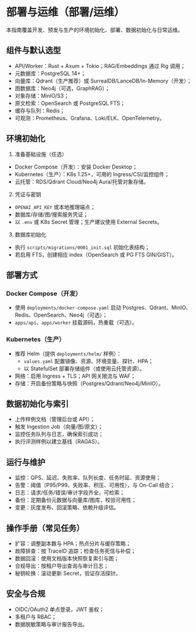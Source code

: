 # 部署与运维（部署/运维）

本指南覆盖开发、预发与生产的环境初始化、部署、数据初始化与日常运维。

## 组件与默认选型
- API/Worker：Rust + Axum + Tokio；RAG/Embeddings 通过 Rig 调用；
- 元数据库：PostgreSQL 14+；
- 向量库：Qdrant（生产推荐）或 SurrealDB/LanceDB/In-Memory（开发）；
- 图数据库：Neo4j（可选，GraphRAG）；
- 对象存储：MinIO/S3；
- 原文检索：OpenSearch 或 PostgreSQL FTS；
- 缓存与队列：Redis；
- 可观测：Prometheus、Grafana、Loki/ELK、OpenTelemetry。

## 环境初始化
1) 准备基础设施（任选）
- Docker Compose（开发）：安装 Docker Desktop；
- Kubernetes（生产）：K8s 1.25+，可用的 Ingress/CSI/监控组件；
- 云托管：RDS/Qdrant Cloud/Neo4j Aura/托管对象存储。

2) 凭证与密钥
- `OPENAI_API_KEY` 或本地推理端点；
- 数据库/存储/图/搜索服务凭证；
- 以 `.env` 或 K8s Secret 管理；生产建议使用 External Secrets。

3) 数据库初始化
- 执行 `scripts/migrations/0001_init.sql` 初始化表结构；
- 若启用 FTS，创建相应 index（OpenSearch 或 PG FTS GIN/GIST）。

## 部署方式
### Docker Compose（开发）
- 使用 `deployments/docker-compose.yaml` 启动 Postgres、Qdrant、MinIO、Redis、OpenSearch、Neo4j（可选）；
- `apps/api`、`apps/worker` 挂载源码，热重载（可选）。

### Kubernetes（生产）
- 推荐 Helm（提供 `deployments/helm/` 样例）：
  - `values.yaml` 配置镜像、资源、环境变量、探针、HPA；
  - 以 StatefulSet 部署存储组件（或使用云托管资源）。
- 网络：启用 Ingress + TLS；API 网关限流与 WAF；
- 存储：开启备份策略与快照（Postgres/Qdrant/Neo4j/MinIO）。

## 数据初始化与索引
- 上传样例文档（管理后台或 API）；
- 触发 Ingestion Job（向量/图/原文）；
- 监控任务队列与日志，确保索引成功；
- 执行评测样例以建立基线（RAGAS）。

## 运行与维护
- 监控：QPS、延迟、失败率、队列长度、任务时延、资源使用；
- 告警：阈值（P95/P99、失败率、积压、可用性），与 On-Call 结合；
- 日志：请求/任务/错误/审计字段齐全，可检索；
- 备份：定期备份元数据与向量库/图库，校验可用性；
- 变更：灰度发布、回滚策略、依赖升级评估。

## 操作手册（常见任务）
- 扩容：调整副本数与 HPA；热点分片与缓存策略；
- 故障排查：按 TraceID 追踪；检查任务死信与补偿；
- 数据回滚：使用文档版本快照恢复索引与图；
- 合规导出：按租户导出查询与审计日志；
- 秘钥轮换：滚动更新 Secret，验证存活探针。

## 安全与合规
- OIDC/OAuth2 单点登录，JWT 鉴权；
- 多租户与 RBAC；
- 数据脱敏策略与审计报告导出。

